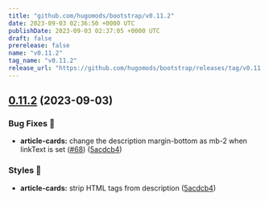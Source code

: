 ```yaml
---
title: "github.com/hugomods/bootstrap/v0.11.2"
date: 2023-09-03 02:36:50 +0000 UTC
publishDate: 2023-09-03 02:37:05 +0000 UTC
draft: false
prerelease: false
name: "v0.11.2"
tag_name: "v0.11.2"
release_url: "https://github.com/hugomods/bootstrap/releases/tag/v0.11.2"
---
```


## [0.11.2](https://github.com/hugomods/bootstrap/compare/v0.11.1...v0.11.2) (2023-09-03)


### Bug Fixes 🐞

* **article-cards:** change the description margin-bottom as mb-2 when linkText is set ([#68](https://github.com/hugomods/bootstrap/issues/68)) ([5acdcb4](https://github.com/hugomods/bootstrap/commit/5acdcb440aaeb08624adac7dd714bba41867c770))


### Styles 🎨

* **article-cards:** strip HTML tags from description ([5acdcb4](https://github.com/hugomods/bootstrap/commit/5acdcb440aaeb08624adac7dd714bba41867c770))
